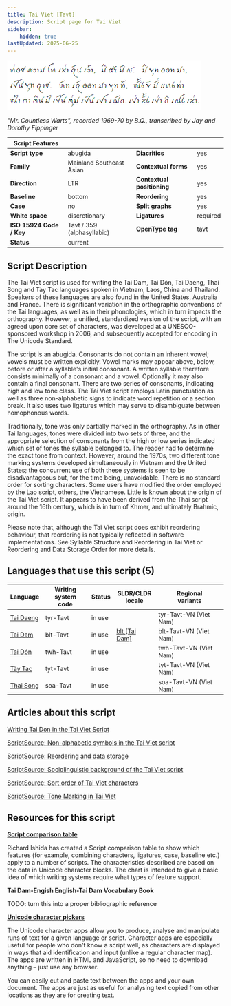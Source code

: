 ```yaml
---
title: Tai Viet [Tavt]
description: Script page for Tai Viet
sidebar:
    hidden: true
lastUpdated: 2025-06-25
---
```


![Tai Viet sample](images/tavt-sample.png)

_"Mr. Countless Warts", recorded 1969-70 by B.Q., transcribed by Jay and Dorothy Fippinger_

**Script Features** |     |     |     |
------------------- | --- | --- | --- |
**Script type** | abugida                       | **Diacritics** | yes |
**Family** | Mainland Southeast Asian           | **Contextual forms** | yes |
**Direction** | LTR                             | **Contextual positioning** | yes |
**Baseline** | bottom                           | **Reordering** | yes |
**Case** | no                                   | **Split graphs** | yes |
**White space** | discretionary                 | **Ligatures** | required |
**ISO 15924 Code / Key** | Tavt / 359 (alphasyllabic) | **OpenType tag** | tavt |
**Status** | current | | |

## Script Description

The Tai Viet script is used for writing the Tai Dam, Tai Dón, Tai Daeng, Thai Song and Tày Tac languages spoken in Vietnam, Laos, China and Thailand. Speakers of these languages are also found in the United States, Australia and France. There is significant variation in the orthographic conventions of the Tai languages, as well as in their phonologies, which in turn impacts the orthography. However, a unified, standardized version of the script, with an agreed upon core set of characters, was developed at a UNESCO-sponsored workshop in 2006, and subsequently accepted for encoding in The Unicode Standard.

The script is an abugida. Consonants do not contain an inherent vowel; vowels must be written explicitly. Vowel marks may appear above, below, before or after a syllable's initial consonant. A written syllable therefore consists minimally of a consonant and a vowel. Optionally it may also contain a final consonant. There are two series of consonants, indicating high and low tone class. The Tai Viet script employs Latin punctuation as well as three non-alphabetic signs to indicate word repetition or a section break. It also uses two ligatures which may serve to disambiguate between homophonous words.

Traditionally, tone was only partially marked in the orthography. As in other Tai languages, tones were divided into two sets of three, and the appropriate selection of consonants from the high or low series indicated which set of tones the syllable belonged to. The reader had to determine the exact tone from context. However, around the 1970s, two different tone marking systems developed simultaneously in Vietnam and the United States; the concurrent use of both these systems is seen to be disadvantageous but, for the time being, unavoidable. There is no standard order for sorting characters. Some users have modified the order employed by the Lao script, others, the Vietnamese.
Little is known about the origin of the Tai Viet script. It appears to have been derived from the Thai script around the 16th century, which is in turn of Khmer, and ultimately Brahmic, origin.

Please note that, although the Tai Viet script does exhibit reordering behaviour, that reordering is not typically reflected in software implementations. See Syllable Structure and Reordering in Tai Viet or Reordering and Data Storage Order for more details.

## Languages that use this script (5)

Language | Writing system<br>code | Status | SLDR/CLDR<br>locale | Regional<br>variants |
-------- | ---------------------- | ------ | ------------------- | -------------------- |
<u>Tai Daeng</u> | tyr-Tavt | in use | | tyr-Tavt-VN (Viet Nam) |
[Tai Dam](writingsystems.info/scrlang/lang-blt) | blt-Tavt | in use | [blt \[Tai Dam\]](https://unicode.org/cldr/charts/47/summary/blt.html) | blt-Tavt-VN (Viet Nam) |
<u>Tai Dón</u> | twh-Tavt | in use | | twh-Tavt-VN (Viet Nam) |
<u>Tày Tac</u> | tyt-Tavt | in use | | tyt-Tavt-VN (Viet Nam) |
<u>Thai Song</u> | soa-Tavt | in use | | soa-Tavt-VN (Viet Nam) |

## Articles about this script

[Writing Tai Don in the Tai Viet Script](writingsystems.info/scrlang/articles/writing-tai-don-in-tai-viet-script)

[ScriptSource: Non-alphabetic symbols in the Tai Viet script](https://scriptsource.org/cms/scripts/page.php?item_id=entry_detail&uid=c8hc999bc3)

[ScriptSource: Reordering and data storage](https://scriptsource.org/cms/scripts/page.php?item_id=entry_detail&uid=l5bvp27v3r)

[ScriptSource: Sociolinguistic background of the Tai Viet script](https://scriptsource.org/cms/scripts/page.php?item_id=entry_detail&uid=67379a5c7f)

[ScriptSource: Sort order of Tai Viet characters](https://scriptsource.org/cms/scripts/page.php?item_id=entry_detail&uid=526eb6gcce)

[ScriptSource: Tone Marking in Tai Viet](https://scriptsource.org/cms/scripts/page.php?item_id=entry_detail&uid=gd75e3bb44)

## Resources for this script

**[Script comparison table](https://r12a.github.io/scripts/script-features/)**

Richard Ishida has created a Script comparison table to show which features (for example, combining characters, ligatures, case, baseline etc.) apply to a number of scripts. The characteristics described are based on the data in Unicode character blocks. The chart is intended to give a basic idea of which writing systems require what types of feature support.

**Tai Dam-Engish English-Tai Dam Vocabulary Book**

TODO: turn this into a proper bibliographic reference

**[Unicode character pickers](https://r12a.github.io/pickers/)**

The Unicode character apps allow you to produce, analyse and manipulate runs of text for a given language or script. Character apps are especially useful for people who don't know a script well, as characters are displayed in ways that aid identification and input (unlike a regular character map). The apps are written in HTML and JavaScript, so no need to download anything – just use any browser.

You can easily cut and paste text between the apps and your own document. The apps are just as useful for analysing text copied from other locations as they are for creating text.
